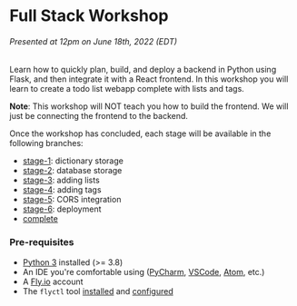 # Full Stack Workshop
###### Presented at 12pm on June 18th, 2022 (EDT)

Learn how to quickly plan, build, and deploy a backend in Python using Flask, and then integrate it with a React frontend.
In this workshop you will learn to create a todo list webapp complete with lists and tags.

**Note**: This workshop will NOT teach you how to build the frontend. We will just be connecting the frontend to the backend.

Once the workshop has concluded, each stage will be available in the following branches:
- [stage-1](https://github.com/akrantz01/wafflehacks-2022-fullstack-workshop/tree/stage-1): dictionary storage 
- [stage-2](https://github.com/akrantz01/wafflehacks-2022-fullstack-workshop/tree/stage-2): database storage
- [stage-3](https://github.com/akrantz01/wafflehacks-2022-fullstack-workshop/tree/stage-3): adding lists
- [stage-4](https://github.com/akrantz01/wafflehacks-2022-fullstack-workshop/tree/stage-4): adding tags
- [stage-5](https://github.com/akrantz01/wafflehacks-2022-fullstack-workshop/tree/stage-5): CORS integration
- [stage-6](https://github.com/akrantz01/wafflehacks-2022-fullstack-workshop/tree/stage-6): deployment
- [complete](https://github.com/akrantz01/wafflehacks-2022-fullstack-workshop/tree/complete)


### Pre-requisites
- [Python 3](https://www.python.org) installed (>= 3.8)
- An IDE you're comfortable using ([PyCharm](https://www.jetbrains.com/pycharm/), [VSCode](https://code.visualstudio.com/), [Atom](https://atom.io/), etc.)
- A [Fly.io](https://fly.io/) account
- The `flyctl` tool [installed](https://fly.io/docs/getting-started/installing-flyctl/) and [configured](https://fly.io/docs/getting-started/log-in-to-fly/)
